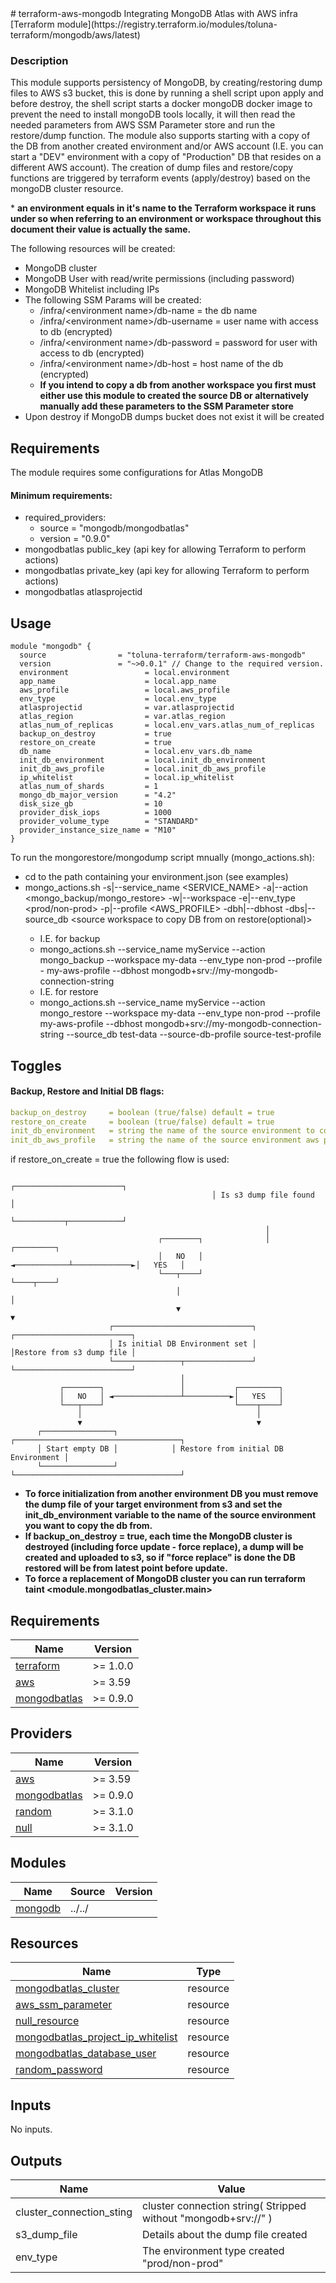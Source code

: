 <html>
  <head>
    <meta name="google-site-verification" content="YKk0RJgPEwiVfUsQ17oUBGc6IiJprtmL0VSMBOJLFYU" />
  </head>
  <body>
  </body>
</html>
# terraform-aws-mongodb
Integrating MongoDB Atlas with AWS infra [Terraform module](https://registry.terraform.io/modules/toluna-terraform/mongodb/aws/latest)

### Description
This module supports persistency of MongoDB, by creating/restoring dump files to AWS s3 bucket, this is done by running a shell script upon apply and before destroy, the shell script starts a docker mongoDB docker image to prevent the need to install mongoDB tools locally, it will then read the needed parameters from AWS SSM Parameter store and run the restore/dump function.
The module also supports starting with a copy of the DB from another created environment and/or AWS account (I.E. you can start a "DEV" environment with a copy of "Production" DB that resides on a different AWS account).
The creation of dump files and restore/copy functions are triggered by terraform events (apply/destroy) based on the mongoDB cluster resource.

\* **an environment equals in it's name to the Terraform workspace it runs under so when referring to an environment or workspace throughout this document their value is actually the same.**



The following resources will be created:
- MongoDB cluster
- MongoDB User with read/write permissions (including password)
- MongoDB Whitelist including IPs
- The following SSM Params will be created:
  - /infra/&lt;environment name&gt;/db-name = the db name 
  - /infra/&lt;environment name&gt;/db-username = user name with access to db (encrypted)
  - /infra/&lt;environment name&gt;/db-password = password for user with access to db (encrypted)
  - /infra/&lt;environment name&gt;/db-host = host name of the db (encrypted)
  - **If you intend to copy a db from another workspace you first must either use this  module to created the source DB or alternatively manually add these parameters to the SSM Parameter store**
- Upon destroy if MongoDB dumps bucket does not exist it will be created

## Requirements
The module requires some configurations for Atlas MongoDB
#### Minimum requirements:
- required_providers:
  - source = "mongodb/mongodbatlas"
  - version = "0.9.0"
- mongodbatlas public_key (api key for allowing Terraform to perform actions)
- mongodbatlas private_key (api key for allowing Terraform to perform actions)
- mongodbatlas atlasprojectid

## Usage
```hcl
module "mongodb" {
  source                = "toluna-terraform/terraform-aws-mongodb"
  version               = "~>0.0.1" // Change to the required version.
  environment                 = local.environment
  app_name                    = local.app_name
  aws_profile                 = local.aws_profile
  env_type                    = local.env_type
  atlasprojectid              = var.atlasprojectid
  atlas_region                = var.atlas_region
  atlas_num_of_replicas       = local.env_vars.atlas_num_of_replicas
  backup_on_destroy           = true
  restore_on_create           = true
  db_name                     = local.env_vars.db_name
  init_db_environment         = local.init_db_environment
  init_db_aws_profile         = local.init_db_aws_profile
  ip_whitelist                = local.ip_whitelist
  atlas_num_of_shards         = 1
  mongo_db_major_version      = "4.2"
  disk_size_gb                = 10
  provider_disk_iops          = 1000
  provider_volume_type        = "STANDARD"
  provider_instance_size_name = "M10"
}
```


To run the mongorestore/mongodump script mnually (mongo_actions.sh): 
- cd to the path containing your environment.json (see examples)
- mongo_actions.sh -s|--service_name <SERVICE_NAME> -a|--action <mongo_backup/mongo_restore> -w|--workspace <Terraform workspace> -e|--env_type <prod/non-prod> -p|--profile <AWS_PROFILE> -dbh|--dbhost <Mongo DB URI> -dbs|--source_db <source workspace to copy DB from on restore(optional)>
    - I.E. for backup 
    - mongo_actions.sh --service_name myService --action mongo_backup --workspace my-data --env_type non-prod --profile - my-aws-profile --dbhost mongodb+srv://my-mongodb-connection-string
    - I.E. for restore
    - mongo_actions.sh --service_name myService --action mongo_restore --workspace my-data --env_type non-prod --profile my-aws-profile --dbhost mongodb+srv://my-mongodb-connection-string --source_db test-data --source-db-profile source-test-profile

## Toggles
#### Backup, Restore and Initial DB flags:
```yaml
backup_on_destroy     = boolean (true/false) default = true
restore_on_create     = boolean (true/false) default = true
init_db_environment   = string the name of the source environment to copy db from
init_db_aws_profile   = string the name of the source environment aws profile to use
```

if restore_on_create = true the following flow is used:
```flow
                                             ┌────────────────────────┐
                                             │ Is s3 dump file found  │
                                             └───────────┬────────────┘
                                                         │
                                 ┌────────┐              │              ┌─────────┐
                                 │   NO   │ ◄────────────┴─────────────►│   YES   │
                                 └───┬────┘                             └────┬────┘
                                     │                                       │
                                     ▼                                       ▼
                      ┌───────────────────────────────┐        ┌──────────────────────────┐
                      │ Is initial DB Environment set │        │Restore from s3 dump file │
                      └───────────────┬───────────────┘        └──────────────────────────┘
                                      │
           ┌────────┐                 │           ┌─────────┐
           │   NO   │ ◄───────────────┴──────────►│   YES   │
           └───┬────┘                             └────┬────┘
               │                                       │
               ▼                                       ▼
      ┌────────────────┐            ┌─────────────────────────────────────┐
      │ Start empty DB │            │ Restore from initial DB Environment │
      └────────────────┘            └─────────────────────────────────────┘
```
- **To force initialization from another environment DB you must remove the dump file of your target environment from s3  and set the init_db_environment variable to the name of the source environment you want to copy the db from.**
- **If backup_on_destroy = true, each time the MongoDB cluster is destroyed (including force update - force replace), a dump will be created and uploaded to s3, so if "force replace" is done the DB restored will be from latest point before update.**
- **To force a replacement of MongoDB cluster you can run terraform taint <module.mongodbatlas_cluster.main>**

## Requirements

| Name | Version |
|------|---------|
| <a name="requirement_terraform"></a> [terraform](#requirement\_terraform) | >= 1.0.0 |
| <a name="requirement_aws"></a> [aws](#requirement\_aws) | >= 3.59 |
| <a name="requirement_mongodbatlas"></a> [mongodbatlas](#requirement\_mongodbatlas) | >= 0.9.0 |

## Providers

| Name | Version |
|------|---------|
| <a name="provider_aws"></a> [aws](#provider\_aws) | >= 3.59 |
| <a name="provider_mongodbatlas"></a> [mongodbatlas](#provider\_mongodbatlas) | >= 0.9.0 |
| <a name="provider_random"></a> [random](#provider\_random) | >= 3.1.0 |
| <a name="provider_null"></a> [null](#provider\_null) | >= 3.1.0 |

## Modules

| Name | Source | Version |
|------|--------|---------|
| <a name="mongodb"></a> [mongodb](#module\_mongodb) | ../../ |  |

## Resources

| Name | Type |
|------|------|
| [mongodbatlas_cluster](https://registry.terraform.io/providers/mongodb/mongodbatlas/latest/docs/resources/cluster) | resource |
| [aws_ssm_parameter](https://registry.terraform.io/providers/hashicorp/aws/latest/docs/resources/ssm_parameter) | resource |
| [null_resource](https://registry.terraform.io/providers/hashicorp/null/latest/docs/resources/resource) | resource |
| [mongodbatlas_project_ip_whitelist](https://registry.terraform.io/providers/mongodb/mongodbatlas/latest/docs/guides/1.0.0-upgrade-guide) | resource |
| [mongodbatlas_database_user](https://registry.terraform.io/providers/mongodb/mongodbatlas/latest/docs/resources/database_user) | resource |
| [random_password](https://registry.terraform.io/providers/hashicorp/random/latest/docs/resources/password) | resource |

## Inputs

No inputs.

## Outputs
| Name | Value |
|------|-------|
| cluster_connection_sting| cluster connection string( Stripped without "mongodb+srv://" ) |
| s3_dump_file | Details about the dump file created |
| env_type | The environment type created "prod/non-prod" |
